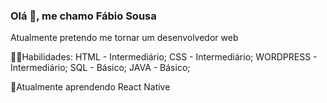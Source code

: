 ### Olá 👋, me chamo Fábio Sousa

Atualmente pretendo me tornar um desenvolvedor web

👨‍💻Habilidades:
HTML - Intermediário;
CSS - Intermediário;
WORDPRESS - Intermediário;
SQL - Básico;
JAVA - Básico;

📖Atualmente aprendendo React Native
<!--
**fabiosousasi/fabiosousasi** is a ✨ _special_ ✨ repository because its `README.md` (this file) appears on your GitHub profile.

Here are some ideas to get you started:

- 🔭 I’m currently working on ...
- 🌱 I’m currently learning ...
- 👯 I’m looking to collaborate on ...
- 🤔 I’m looking for help with ...
- 💬 Ask me about ...
- 📫 How to reach me: ...
- 😄 Pronouns: ...
- ⚡ Fun fact: ...
-->

